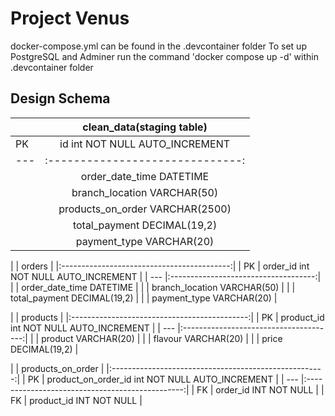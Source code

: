 # Project Venus

docker-compose.yml can be found in the .devcontainer folder 
To set up PostgreSQL and Adminer run the command 'docker compose up -d' within .devcontainer folder

Design Schema
---

|     |clean_data(staging table)       |
|:----|:------------------------------:|
| PK  | id int NOT NULL AUTO_INCREMENT |
| --- |:------------------------------:|
|     | order_date_time DATETIME       |
|     | branch_location VARCHAR(50)    |
|     | products_on_order VARCHAR(2500)|
|     | total_payment DECIMAL(19,2)    |
|     | payment_type VARCHAR(20)       |

|     |             orders                   |
|:------------------------------------------:|
| PK  | order_id int NOT NULL AUTO_INCREMENT |
| --- |:------------------------------------:|
|     | order_date_time DATETIME             |
|     | branch_location VARCHAR(50)          |
|     | total_payment DECIMAL(19,2)          |
|     | payment_type VARCHAR(20)             |

|     |             products                   |
|:--------------------------------------------:|
| PK  | product_id int NOT NULL AUTO_INCREMENT |
| --- |:--------------------------------------:|
|     | product VARCHAR(20)                    |
|     | flavour VARCHAR(20)                    |
|     | price DECIMAL(19,2)                    |

|     |             products_on_order                   |
|:-----------------------------------------------------:|
| PK  | product_on_order_id int NOT NULL AUTO_INCREMENT |
| --- |:-----------------------------------------------:|
| FK  | order_id INT NOT NULL                           |
| FK  | product_id INT NOT NULL                         |

